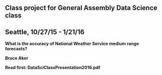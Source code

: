 ﻿## Class project for General Assembly Data Science class  
## Seattle, 10/27/15 - 1/21/16

**What is the accuracy of National Weather Service medium range forecasts?**

**Bruce Aker**

**Read first: DataSciClassPresentation2016.pdf**


